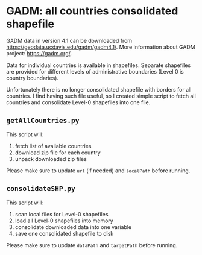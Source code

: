 # GADM: all countries consolidated shapefile

GADM data in version 4.1 can be downloaded from https://geodata.ucdavis.edu/gadm/gadm4.1/. More information about GADM project: https://gadm.org/.

Data for individual countries is available in shapefiles. Separate shapefiles are provided for different levels of administrative boundaries (Level 0 is country boundaries).

Unfortunately there is no longer consolidated shapefile with borders for all countries. I find having such file useful, so I created simple script to fetch all countries and consolidate Level-0 shapefiles into one file. 

## `getAllCountries.py`

This script will:
1. fetch list of available countries 
2. download zip file for each country
3. unpack downloaded zip files

Please make sure to update `url` (if needed) and `localPath` before running.

## `consolidateSHP.py`

This script will:
1. scan local files for Level-0 shapefiles
2. load all Level-0 shapefiles into memory
3. consolidate downloaded data into one variable
4. save one consolidated shapefile to disk

Please make sure to update `dataPath` and `targetPath` before running. 